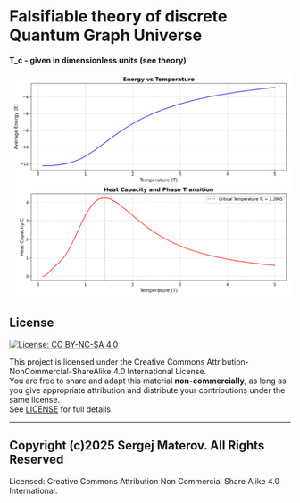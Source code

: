 # Falsifiable theory of discrete Quantum Graph Universe  
**T_c - given in dimensionless units (see theory)**  

![SimResult](Simulator/results_plot.png)


## License
[![License: CC BY-NC-SA 4.0](https://licensebuttons.net/l/by-nc-sa/4.0/88x31.png)](https://creativecommons.org/licenses/by-nc-sa/4.0/)

This project is licensed under the Creative Commons Attribution-NonCommercial-ShareAlike 4.0 International License.  
You are free to share and adapt this material **non-commercially**, as long as you give appropriate attribution and distribute your contributions under the same license.  
See [LICENSE](LICENSE) for full details.

---
Copyright (c)2025 Sergej Materov. All Rights Reserved
---
Licensed: Creative Commons Attribution Non Commercial Share Alike 4.0 International.

